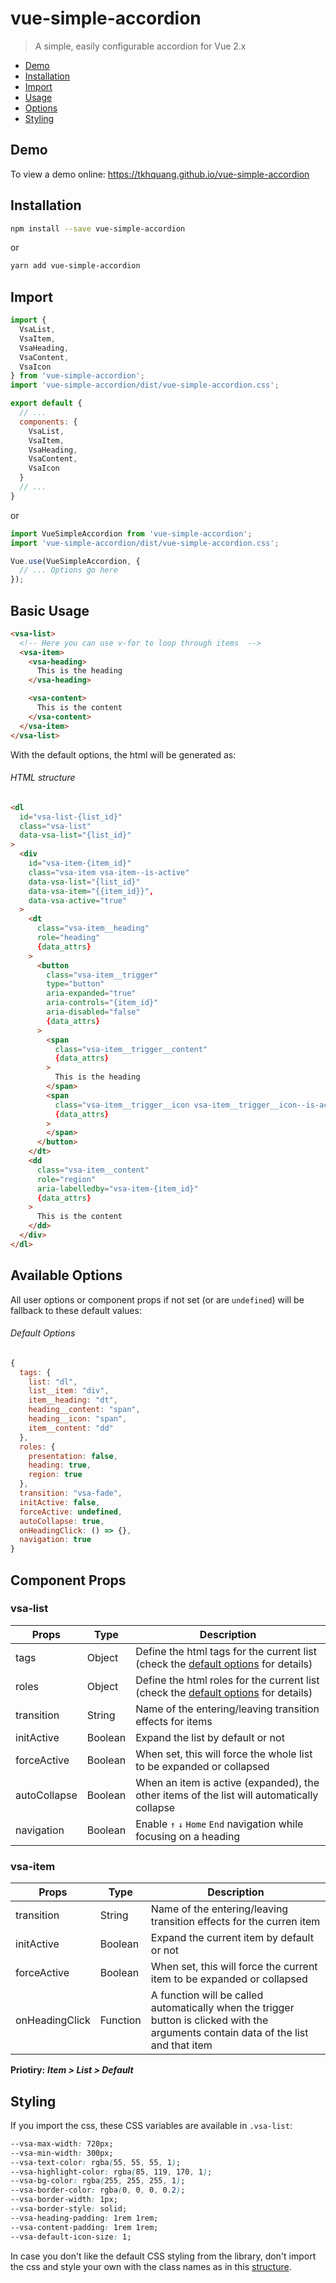 # vue-simple-accordion

> A simple, easily configurable accordion for Vue 2.x

-   [Demo](#demo)
-   [Installation](#installation)
-   [Import](#import)
-   [Usage](#basic-usage)
-   [Options](#available-options)
-   [Styling](#styling)
## Demo

To view a demo online: <https://tkhquang.github.io/vue-simple-accordion>

## Installation

```bash
npm install --save vue-simple-accordion
```
or

```bash
yarn add vue-simple-accordion
```

## Import

```javascript
import {
  VsaList,
  VsaItem,
  VsaHeading,
  VsaContent,
  VsaIcon
} from 'vue-simple-accordion';
import 'vue-simple-accordion/dist/vue-simple-accordion.css';

export default {
  // ...
  components: {
    VsaList,
    VsaItem,
    VsaHeading,
    VsaContent,
    VsaIcon
  }
  // ...
}
```

or

```javascript
import VueSimpleAccordion from 'vue-simple-accordion';
import 'vue-simple-accordion/dist/vue-simple-accordion.css';

Vue.use(VueSimpleAccordion, {
  // ... Options go here
});
```

## Basic Usage

```html
<vsa-list>
  <!-- Here you can use v-for to loop through items  -->
  <vsa-item>
    <vsa-heading>
      This is the heading
    </vsa-heading>

    <vsa-content>
      This is the content
    </vsa-content>
  </vsa-item>
</vsa-list>
```

With the default options, the html will be generated as:
###### HTML structure
```html
<dl
  id="vsa-list-{list_id}"
  class="vsa-list"
  data-vsa-list="{list_id}"
>
  <div
    id="vsa-item-{item_id}"
    class="vsa-item vsa-item--is-active"
    data-vsa-list="{list_id}"
    data-vsa-item="{{item_id}}",
    data-vsa-active="true"
  >
    <dt
      class="vsa-item__heading"
      role="heading"
      {data_attrs}
    >
      <button
        class="vsa-item__trigger"
        type="button"
        aria-expanded="true"
        aria-controls="{item_id}"
        aria-disabled="false"
        {data_attrs}
      >
        <span
          class="vsa-item__trigger__content"
          {data_attrs}
        >
          This is the heading
        </span>
        <span
          class="vsa-item__trigger__icon vsa-item__trigger__icon--is-active"
          {data_attrs}
        >
        </span>
      </button>
    </dt>
    <dd
      class="vsa-item__content"
      role="region"
      aria-labelledby="vsa-item-{item_id}"
      {data_attrs}
    >
      This is the content
    </dd>
  </div>
</dl>
```

## Available Options

All user options or component props if not set (or are `undefined`) will be fallback to these default values:

###### Default Options
```javascript
{
  tags: {
    list: "dl",
    list__item: "div",
    item__heading: "dt",
    heading__content: "span",
    heading__icon: "span",
    item__content: "dd"
  },
  roles: {
    presentation: false,
    heading: true,
    region: true
  },
  transition: "vsa-fade",
  initActive: false,
  forceActive: undefined,
  autoCollapse: true,
  onHeadingClick: () => {},
  navigation: true
}
```

## Component Props

### vsa-list

| Props        | Type    | Description                                                                                              |
|--------------|---------|----------------------------------------------------------------------------------------------------------|
| tags         | Object  | Define the html tags for the current list (check the [default options](#default-options) for details)  |
| roles        | Object  | Define the html roles for the current list (check the [default options](#default-options) for details) |
| transition   | String  | Name of the entering/leaving transition effects for items                                                |
| initActive   | Boolean | Expand the list by default or not                                                                        |
| forceActive  | Boolean | When set, this will force the whole list to be expanded or collapsed                                     |
| autoCollapse | Boolean | When an item is active (expanded), the other items of the list will automatically collapse               |
| navigation   | Boolean | Enable `↑` `↓` `Home` `End` navigation while focusing on a heading                                       |

### vsa-item

| Props          | Type     | Description                                                                                                                          |
|----------------|----------|--------------------------------------------------------------------------------------------------------------------------------------|
| transition     | String   | Name of the entering/leaving transition effects for the curren item                                                                  |
| initActive     | Boolean  | Expand the current item by default or not                                                                                            |
| forceActive    | Boolean  | When set, this will force the current item to be expanded or collapsed                                                               |
| onHeadingClick | Function | A function will be called automatically when the trigger button is clicked with the arguments contain data of the list and that item |

**Priotiry:** ***Item > List > Default***

## Styling

If you import the css, these CSS variables are available in `.vsa-list`:

```css
--vsa-max-width: 720px;
--vsa-min-width: 300px;
--vsa-text-color: rgba(55, 55, 55, 1);
--vsa-highlight-color: rgba(85, 119, 170, 1);
--vsa-bg-color: rgba(255, 255, 255, 1);
--vsa-border-color: rgba(0, 0, 0, 0.2);
--vsa-border-width: 1px;
--vsa-border-style: solid;
--vsa-heading-padding: 1rem 1rem;
--vsa-content-padding: 1rem 1rem;
--vsa-default-icon-size: 1;
```

In case you don't like the default CSS styling from the library, don't import the css and style your own with the class names as in this [structure](#html-structure).
